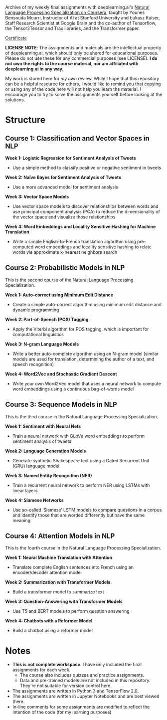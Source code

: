 Archive of my weekly final assignments with deeplearning.ai's [Natural Language Processing Specialization on Coursera](https://www.coursera.org/specializations/natural-language-processing), taught by Younes Bensouda Mourri, Instructor of AI at Stanford University and Łukasz Kaiser, Staff Research Scientist at Google Brain and the co-author of Tensorflow, the Tensor2Tensor and Trax libraries, and the Transformer paper. 

[Certificate](https://coursera.org/share/edef25426347b74c7ea0d11cce365065)

**LICENSE NOTE**: The assignments and materials are the intellectual property of deeplearning.ai, which should only be shared for educational purposes. Please do not use these for any commercial purposes (see LICENSE). **I do not own the rights to the course material, nor am affiliated with deeplearning.ai in any way.**

My work is stored here for *my own* review. While I hope that this repository can be a helpful resource for others, I would like to remind you that copying or using any of the code here will not help you learn the material. I encourage you to try to solve the assignments yourself before looking at the solutions.

# Structure

## Course 1: Classification and Vector Spaces in NLP

**Week 1: Logistic Regression for Sentiment Analysis of Tweets**

- Use a simple method to classify positive or negative sentiment in tweets

**Week 2: Naïve Bayes for Sentiment Analysis of Tweets**

- Use a more advanced model for sentiment analysis

**Week 3: Vector Space Models**

- Use vector space models to discover relationships between words and use principal component analysis (PCA) to reduce the dimensionality of the vector space and visualize those relationships

**Week 4: Word Embeddings and Locality Sensitive Hashing for Machine Translation**

- Write a simple English-to-French translation algorithm using pre-computed word embeddings and locality sensitive hashing to relate words via approximate k-nearest neighbors search


## Course 2: Probabilistic Models in NLP

This is the second course of the Natural Language Processing Specialization.

**Week 1: Auto-correct using Minimum Edit Distance**

- Create a simple auto-correct algorithm using minimum edit distance and dynamic programming

**Week 2: Part-of-Speech (POS) Tagging**

- Apply the Viterbi algorithm for POS tagging, which is important for computational linguistics

**Week 3: N-gram Language Models**

- Write a better auto-complete algorithm using an N-gram model (similar models are used for translation, determining the author of a text, and speech recognition)

**Week 4: Word2Vec and Stochastic Gradient Descent**

- Write your own Word2Vec model that uses a neural network to compute word embeddings using a continuous bag-of-words model


## Course 3: Sequence Models in NLP

This is the third course in the Natural Language Processing Specialization.

**Week 1: Sentiment with Neural Nets**

- Train a neural network with GLoVe word embeddings to perform sentiment analysis of tweets

**Week 2: Language Generation Models**

- Generate synthetic Shakespeare text using a Gated Recurrent Unit (GRU) language model

**Week 3: Named Entity Recognition (NER)**

- Train a recurrent neural network to perform NER using LSTMs with linear layers

**Week 4: Siamese Networks**

- Use so-called ‘Siamese’ LSTM models to compare questions in a corpus and identify those that are worded differently but have the same meaning


## Course 4: Attention Models in NLP

This is the fourth course in the Natural Language Processing Specialization.

**Week 1: Neural Machine Translation with Attention**

- Translate complete English sentences into French using an encoder/decoder attention model

**Week 2: Summarization with Transformer Models**

- Build a transformer model to summarize text

**Week 3: Question-Answering with Transformer Models**

- Use T5 and BERT models to perform question answering

**Week 4: Chatbots with a Reformer Model**

- Build a chatbot using a reformer model

# Notes
- **This is not complete workspace**. I have only included the final assignments for each week. 
    - The course also includes quizzes and practice assignments. 
    - Data and pre-trained models are not included in this repository. They're not suitable for version control here.
- The assignments are written in Python 3 and TensorFlow 2.0.
- The assignments are written in Jupyter Notebooks and are best viewed there.
- In-line comments for some assignments are modified to reflect the intention of the code (for my learning purposes)